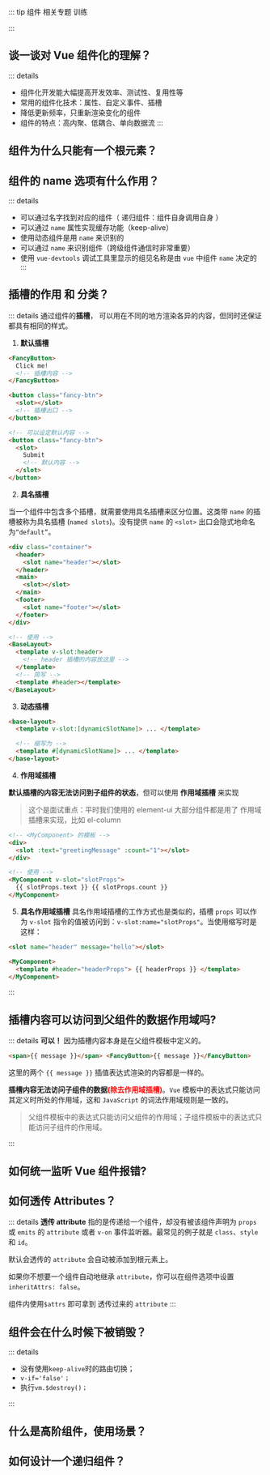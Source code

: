 ::: tip
组件 相关专题 训练

:::

## 谈一谈对 Vue 组件化的理解？

::: details

- 组件化开发能大幅提高开发效率、测试性、复用性等
- 常用的组件化技术：属性、自定义事件、插槽
- 降低更新频率，只重新渲染变化的组件
- 组件的特点：高内聚、低耦合、单向数据流
  :::

## 组件为什么只能有一个根元素？

## 组件的 name 选项有什么作用？

::: details

- 可以通过名字找到对应的组件（ 递归组件：组件自身调用自身 ）
- 可以通过 `name` 属性实现缓存功能（keep-alive）
- 使用动态组件是用 `name` 来识别的
- 可以通过 `name` 来识别组件（跨级组件通信时非常重要）
- 使用 `vue-devtools` 调试工具里显示的组见名称是由 `vue` 中组件 `name` 决定的
  :::

## 插槽的作用 和 分类？

::: details
通过组件的**插槽**， 可以用在不同的地方渲染各异的内容，但同时还保证都具有相同的样式。

1. **默认插槽**

```html
<FancyButton>
  Click me!
  <!-- 插槽内容 -->
</FancyButton>

<button class="fancy-btn">
  <slot></slot>
  <!-- 插槽出口 -->
</button>

<!-- 可以设定默认内容 -->
<button class="fancy-btn">
  <slot>
    Submit
    <!-- 默认内容 -->
  </slot>
</button>
```

2. **具名插槽**

当一个组件中包含多个插槽，就需要使用具名插槽来区分位置。这类带 `name` 的插槽被称为具名插槽 (`named slots`)。没有提供 `name` 的 `<slot>` 出口会隐式地命名为`“default”`。

```html
<div class="container">
  <header>
    <slot name="header"></slot>
  </header>
  <main>
    <slot></slot>
  </main>
  <footer>
    <slot name="footer"></slot>
  </footer>
</div>

<!-- 使用 -->
<BaseLayout>
  <template v-slot:header>
    <!-- header 插槽的内容放这里 -->
  </template>
  <!-- 简写 -->
  <template #header></template>
</BaseLayout>
```

3. **动态插槽**

```html
<base-layout>
  <template v-slot:[dynamicSlotName]> ... </template>

  <!-- 缩写为 -->
  <template #[dynamicSlotName]> ... </template>
</base-layout>
```

4. **作用域插槽**

**默认插槽的内容无法访问到子组件的状态**，但可以使用 **作用域插槽** 来实现

> 这个是面试重点：平时我们使用的 element-ui 大部分组件都是用了 作用域插槽来实现，比如 el-column

```html
<!-- <MyComponent> 的模板 -->
<div>
  <slot :text="greetingMessage" :count="1"></slot>
</div>

<!-- 使用 -->
<MyComponent v-slot="slotProps">
  {{ slotProps.text }} {{ slotProps.count }}
</MyComponent>
```

5. **具名作用域插槽**
   具名作用域插槽的工作方式也是类似的，插槽 `props` 可以作为 `v-slot` 指令的值被访问到：`v-slot:name="slotProps"`。当使用缩写时是这样：

```html
<slot name="header" message="hello"></slot>

<MyComponent>
  <template #header="headerProps"> {{ headerProps }} </template>
</MyComponent>
```

:::

## 插槽内容可以访问到父组件的数据作用域吗?

::: details
**可以！** 因为插槽内容本身是在父组件模板中定义的。

```html
<span>{{ message }}</span> <FancyButton>{{ message }}</FancyButton>
```

这里的两个 `{{ message }}` 插值表达式渲染的内容都是一样的。

**插槽内容无法访问子组件的数据<font color="red">(除去作用域插槽)</font>**。`Vue` 模板中的表达式只能访问其定义时所处的作用域，这和 `JavaScript` 的词法作用域规则是一致的。

> 父组件模板中的表达式只能访问父组件的作用域；子组件模板中的表达式只能访问子组件的作用域。

:::

## 如何统一监听 Vue 组件报错?

## 如何透传 Attributes？

::: details
**透传 attribute** 指的是传递给一个组件，却没有被该组件声明为 `props` 或 `emits` 的 `attribute` 或者 `v-on` 事件监听器。最常见的例子就是 `class`、`style` 和 `id`。

默认会透传的 `attribute` 会自动被添加到根元素上。

如果你不想要一个组件自动地继承 `attribute`，你可以在组件选项中设置 `inheritAttrs: false`。

组件内使用`$attrs` 即可拿到 透传过来的 `attribute`
:::

## 组件会在什么时候下被销毁？

::: details

- 没有使用`keep-alive`时的路由切换；
- `v-if='false'；`
- 执行`vm.$destroy()；`

:::

## 什么是高阶组件，使用场景？

## 如何设计一个递归组件？

<style>
  /* 这里是 details 块的样式重写  不要切换黑暗模式 */
  /* .custom-block {
    padding: 0 !important;
    font-size: 16px;
  } */
  .custom-block.details {
    background-color: #fff !important;
    padding: 0 !important;
    font-size: 16px;
  }
  .custom-block.details summary {
    color: #3451b2 !important;
  }
</style>
